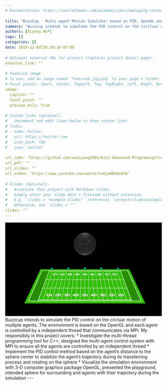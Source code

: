 ```yaml
---
# Documentation: https://sourcethemes.com/academic/docs/managing-content/

title: "BuzzCup - Multi-agent Motion Simulator based on PID, OpenGL and MPI"
summary: "Buzzcup intends to simulate the PID control on the circluar motion of multiple agents. The environment is based on the OpenGL and each agent is controlled by a independent thread that communicates via MPI."
authors: [Xiyang Wu*]
tags: []
categories: []
date: 2019-12-03T20:38:10-07:00

# Optional external URL for project (replaces project detail page).
external_link: ""

# Featured image
# To use, add an image named `featured.jpg/png` to your page's folder.
# Focal points: Smart, Center, TopLeft, Top, TopRight, Left, Right, BottomLeft, Bottom, BottomRight.
image:
  caption: ""
  focal_point: ""
  preview_only: True

# Custom links (optional).
#   Uncomment and edit lines below to show custom links.
# links:
# - name: Follow
#   url: https://twitter.com
#   icon_pack: fab
#   icon: twitter

url_code: "https://github.com/wuxiyang1996/6122-Advanced-Programing/tree/master/BuzzCup"
url_pdf: ""
url_slides: ""
url_video: "https://www.youtube.com/watch?v=bjaHEkHu6TA"

# Slides (optional).
#   Associate this project with Markdown slides.
#   Simply enter your slide deck's filename without extension.
#   E.g. `slides = "example-slides"` references `content/slides/example-slides.md`.
#   Otherwise, set `slides = ""`.
slides: ""
---
```

<img src="./BuzzCup.gif" title="BuzzCup" width="600" height="300" />
Buzzcup intends to simulate the PID control on the circluar motion of multiple agents. The environment is based on the OpenGL and each agent is controlled by a independent thread that communicates via MPI. My responsibily in this project covers:
 * Investigate the multi-thread programming tool for C++, designed the multi-agent control system with MPI to ensure all the agents are controlled by an independent thread
 * Implement the PID control method based on the agent’s distance to the sphere center to stabilize the agent’s trajectory during its transferring process and rotating on the sphere
 * Visualize the simulation environment with 3-D computer graphics package OpenGL, presented the playground, intended sphere for surrounding and agents with their trajectory during the simulation
---
